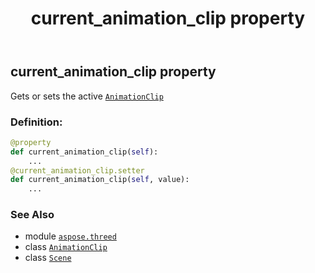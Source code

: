﻿---
title: current_animation_clip property
second_title: Aspose.3D for Python via .NET API References
description: 
type: docs
weight: 160
url: /python-net/aspose.threed/scene/current_animation_clip/
is_root: false
---

## current_animation_clip property


Gets or sets the active [`AnimationClip`](/3d/python-net/aspose.threed.animation/animationclip)
### Definition:
```python
@property
def current_animation_clip(self):
    ...
@current_animation_clip.setter
def current_animation_clip(self, value):
    ...
```

### See Also
* module [`aspose.threed`](../../)
* class [`AnimationClip`](/3d/python-net/aspose.threed.animation/animationclip)
* class [`Scene`](/3d/python-net/aspose.threed/scene)
